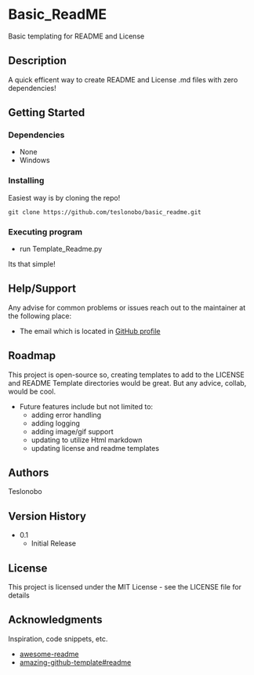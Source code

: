 # Basic_ReadME

Basic templating for README and License 

## Description

A quick efficent way to create README and License .md files with zero dependencies!

## Getting Started

### Dependencies

* None
* Windows

### Installing

Easiest way is by cloning the repo!
~~~
git clone https://github.com/teslonobo/basic_readme.git
~~~

### Executing program

* run Template_Readme.py

Its that simple!

## Help/Support

Any advise for common problems or issues reach out to the maintainer at the following place:
* The email which is located in [GitHub profile](https://github.com/teslonobo)

## Roadmap

This project is open-source so, creating templates to add to the LICENSE and README Template directories would be great. But any advice, collab, would be cool.

- Future features include but not limited to:
   - adding error handling
   - adding logging
   - adding image/gif support
   - updating to utilize Html markdown  
   - updating license and readme templates

## Authors

Teslonobo  

## Version History

* 0.1
    * Initial Release

## License

This project is licensed under the MIT License - see the LICENSE file for details

## Acknowledgments

Inspiration, code snippets, etc.
* [awesome-readme](https://github.com/matiassingers/awesome-readme)
* [amazing-github-template#readme](https://github.com/dec0dOS/amazing-github-template#readme)

